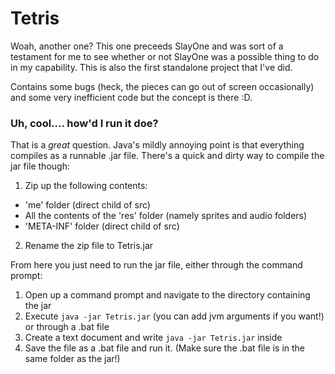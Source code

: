 # Tetris

Woah, another one? This one preceeds SlayOne and was sort of a testament for me to see whether or not SlayOne was a possible thing to do in my capability. This is also the first standalone project that I've did.

Contains some bugs (heck, the pieces can go out of screen occasionally) and some very inefficient code but the concept is there :D.

### Uh, cool.... how'd I run it doe?

That is a *great* question. Java's mildly annoying point is that everything compiles as a runnable .jar file. There's a quick and dirty way to compile the jar file though:
1. Zip up the following contents:
  - 'me' folder (direct child of src)
  - All the contents of the 'res' folder (namely sprites and audio folders)
  - 'META-INF' folder (direct child of src)
2. Rename the zip file to Tetris.jar

From here you just need to run the jar file, either through the command prompt:
1. Open up a command prompt and navigate to the directory containing the jar
2. Execute `java -jar Tetris.jar` (you can add jvm arguments if you want!)
or through a .bat file
1. Create a text document and write `java -jar Tetris.jar` inside
2. Save the file as a .bat file and run it. (Make sure the .bat file is in the same folder as the jar!)
